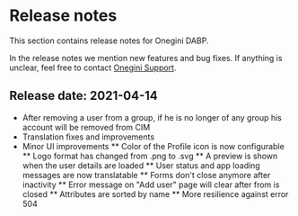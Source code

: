 # Release notes

This section contains release notes for Onegini DABP.

In the release notes we mention new features and bug fixes. If anything is unclear, feel free to contact [Onegini Support](https://support.onegini.com).

## Release date: 2021-04-14
* After removing a user from a group, if he is no longer of any group his account will be removed from CIM
* Translation fixes and improvements
* Minor UI improvements
  ** Color of the Profile icon is now configurable
  ** Logo format has changed from .png to .svg
  ** A preview is shown when the user details are loaded
  ** User status and app loading messages are now translatable
  ** Forms don't close anymore after inactivity
  ** Error message on "Add user" page will clear after from is closed
  ** Attributes are sorted by name
  ** More resilience against error 504
